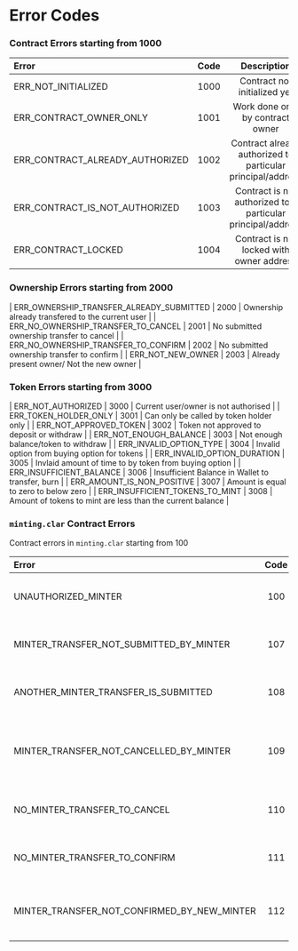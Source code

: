 # Error Codes 

### Contract Errors starting from 1000

| Error                                     | Code        | Description                                                    |
| :---                                      |    :----:   |    :----------------------------------------------------:      |
| ERR_NOT_INITIALIZED                       | 1000        | Contract not initialized yet                                   |
| ERR_CONTRACT_OWNER_ONLY                   | 1001        | Work done only by contract owner                               |
| ERR_CONTRACT_ALREADY_AUTHORIZED           | 1002        | Contract already authorized to particular principal/address    |
| ERR_CONTRACT_IS_NOT_AUTHORIZED            | 1003        | Contract is not authorized to a particular principal/address   |
| ERR_CONTRACT_LOCKED                       | 1004        | Contract is not locked with owner address                      |

### Ownership Errors starting from 2000

| ERR_OWNERSHIP_TRANSFER_ALREADY_SUBMITTED  | 2000         | Ownership already transfered to the current user               |
| ERR_NO_OWNERSHIP_TRANSFER_TO_CANCEL       | 2001         | No submitted ownership transfer to cancel                      |
| ERR_NO_OWNERSHIP_TRANSFER_TO_CONFIRM      | 2002         | No submitted ownership transfer to confirm                     |
| ERR_NOT_NEW_OWNER                         | 2003         | Already present owner/ Not the new owner                       |

### Token Errors starting from 3000
| ERR_NOT_AUTHORIZED                        | 3000        | Current user/owner is not authorised                           |
| ERR_TOKEN_HOLDER_ONLY                     | 3001        | Can only be called by token holder only                        |
| ERR_NOT_APPROVED_TOKEN                    | 3002        | Token not approved to deposit or withdraw                      |
| ERR_NOT_ENOUGH_BALANCE                    | 3003        | Not enough balance/token to withdraw                           |
| ERR_INVALID_OPTION_TYPE                   | 3004        | Invalid option from buying option for tokens                   |
| ERR_INVALID_OPTION_DURATION               | 3005        | Invlaid amount of time to by token from buying option          |
| ERR_INSUFFICIENT_BALANCE                  | 3006        | Insufficient Balance in Wallet to transfer, burn               |
| ERR_AMOUNT_IS_NON_POSITIVE                | 3007        | Amount is equal to zero to below zero                          |
| ERR_INSUFFICIENT_TOKENS_TO_MINT           | 3008        | Amount of tokens to mint are less than the current balance     |

### `minting.clar` Contract Errors
Contract errors in `minting.clar` starting from 100

| Error                                         | Code        | Description                                                    |
| :---                                          |    :----:   |    :----------------------------------------------------:      |
| UNAUTHORIZED_MINTER                           | 100         | Minter is not authorized to mint                               |
| MINTER_TRANSFER_NOT_SUBMITTED_BY_MINTER       | 107         | Minter did no submit the minter transfer                       |
| ANOTHER_MINTER_TRANSFER_IS_SUBMITTED          | 108         | Minter transfer is already submitted                           |
| MINTER_TRANSFER_NOT_CANCELLED_BY_MINTER       | 109         | Minter transfer is not cancelled by the minter                 |
| NO_MINTER_TRANSFER_TO_CANCEL                  | 110         | No minter transfer to be cancelled                             |
| NO_MINTER_TRANSFER_TO_CONFIRM                 | 111         | No minter transfer to be confirmed                             |
| MINTER_TRANSFER_NOT_CONFIRMED_BY_NEW_MINTER   | 112         | New minter didn't confirmed the minter transfer                |

